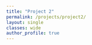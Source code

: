 ```yaml
---
title: "Project 2"
permalink: /projects/project2/
layout: single
classes: wide
author_profile: true
---
```

